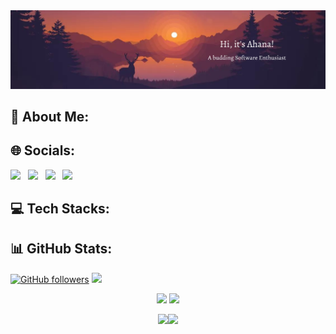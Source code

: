 <img width="1000px" src="https://github.com/ahana-mukherjee/ahana-mukherjee/blob/main/banner.png" />

## 💬 About Me:

## 🌐 Socials:

[<img width="100px" src="https://img.shields.io/badge/linkedin-%230077B5.svg?&style=for-the-badge&logo=linkedin&logoColor=white" />](https://www.linkedin.com/in/ahana-mukherjee-0552/) &nbsp;
[<img width="93px" src="https://img.shields.io/badge/twitter-%231DA1F2.svg?&style=for-the-badge&logo=twitter&logoColor=white" />](https://twitter.com/AhanaMukherjee_) &nbsp;
[<img width="113px" src="https://img.shields.io/badge/Instagram-%23E4405F.svg?style=for-the-badge&logo=Instagram&logoColor=white" />](https://www.instagram.com/_ahanamukherjee_/?next=%2F) &nbsp;
[<img width="80px" src="https://img.shields.io/badge/gmail-%23D14836.svg?&style=for-the-badge&logo=gmail&logoColor=white" />](mailto:ahana.mukherjee1a@gmail.com?subject=Hello%20Ahana,%20From%20Github)

## 💻 Tech Stacks:

## 📊 GitHub Stats:

[![GitHub followers](https://img.shields.io/github/followers/ahana-mukherjee.svg?style=social&label=Follow)](https://github.com/ahana-mukherjee?tab=followers)  ![](https://komarev.com/ghpvc/?username=ahana-mukherjee&style=flat-square)
  
  <div align="center">

<img width="400px" src="https://github-readme-stats.vercel.app/api?username=ahana-mukherjee&custom_title=Ahana's+GitHub+Stats&show_icons=true&&hide_border=true&bg_color=00000000&title_color=ff7a0d&text_color=F6C819&icon_color=ffb300&cache_seconds=1800&include_all_commits=true&count_private=true" />
<img width="400px" src="https://github-readme-streak-stats.herokuapp.com/?user=ahana-mukherjee&background=00000000&hide_border=true&stroke=F6C819&ring=ff960d&mode=dailyly&fire=ffd500&currStreakNum=ff7a0d&sideNums=ff7a0d&currStreakLabel=F6C819&sideLabels=F6C819&dates=F6C819" />
  
  


<img width="300px" src="https://github-readme-stats-ahana-mukherjee.vercel.app/api/top-langs/?username=ahana-mukherjee&hide_border=true&include_all_commits=true&count_private=true&show_icons=true&bg_color=00000000&title_color=ff7a0d&text_color=F6C819&icon_color=ffb300&layout=compact" />[<img width="500px" src="https://github-readme-activity-graph.cyclic.app/graph?username=ahana-mukherjee&color=afacaf&line=f6c819&point=ff840d&area=true&hide_border=true&theme=github-compact" />](https://github.com/PrinceSinghHub/github-readme-activity-graph)

</div>

<!--
---[![Ashutosh's github activity graph](https://github-readme-activity-graph.cyclic.app/graph?username=ahana-mukherjee&bg_color=000000&color=afacaf&line=f6c819&point=ff840d&area=true&hide_border=true)](https://github.com/ashutosh00710/github-readme-activity-graph)
[![](https://visitcount.itsvg.in/api?id=ahana-mukherjee&icon=0&color=0)](https://visitcount.itsvg.in)
--!>




<!--
**ahana-mukherjee/ahana-mukherjee** is a ✨ _special_ ✨ repository because its `README.md` (this file) appears on your GitHub profile.

Here are some ideas to get you started:

- 🔭 I’m currently working on ...
- 🌱 I’m currently learning ...
- 👯 I’m looking to collaborate on ...
- 🤔 I’m looking for help with ...
- 💬 Ask me about ...
- 📫 How to reach me: ...
- 😄 Pronouns: ...
- ⚡ Fun fact: ...
-->

